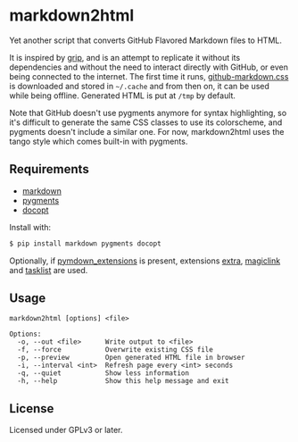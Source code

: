 # markdown2html

Yet another script that converts GitHub Flavored Markdown files to HTML.

It is inspired by [grip], and is an attempt to replicate it without its
dependencies and without the need to interact directly with GitHub, or even
being connected to the internet.  The first time it runs, [github-markdown.css]
is downloaded and stored in `~/.cache` and from then on, it can be used while
being offline.  Generated HTML is put at `/tmp` by default.

Note that GitHub doesn't use pygments anymore for syntax highlighting, so it's
difficult to generate the same CSS classes to use its colorscheme, and pygments
doesn't include a similar one.  For now, markdown2html uses the tango style
which comes built-in with pygments.

## Requirements

* [markdown]
* [pygments]
* [docopt]

Install with:

```bash
$ pip install markdown pygments docopt
```

Optionally, if [pymdown_extensions] is present, extensions [extra],
[magiclink] and [tasklist] are used.

## Usage

```
markdown2html [options] <file>

Options:
  -o, --out <file>      Write output to <file>
  -f, --force           Overwrite existing CSS file
  -p, --preview         Open generated HTML file in browser
  -i, --interval <int>  Refresh page every <int> seconds
  -q, --quiet           Show less information
  -h, --help            Show this help message and exit
```

## License

Licensed under GPLv3 or later.

[grip]: https://github.com/joeyespo/grip
[github-markdown.css]: https://github.com/sindresorhus/github-markdown-css
[markdown]: https://pythonhosted.org/Markdown
[pygments]: http://pygments.org
[docopt]: http://docopt.org
[pymdown_extensions]: https://github.com/facelessuser/pymdown-extensions
[extra]: https://facelessuser.github.io/pymdown-extensions/extensions/extra
[magiclink]: https://facelessuser.github.io/pymdown-extensions/extensions/magiclink
[tasklist]: https://facelessuser.github.io/pymdown-extensions/extensions/tasklist
